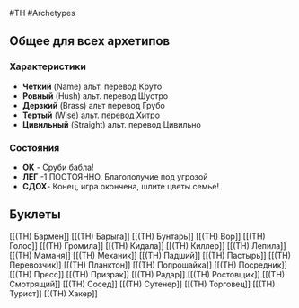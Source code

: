 #TH #Archetypes 

## Общее для всех архетипов 

### Характеристики
- **Четкий** (Name) альт. перевод Круто
- **Ровный** (Hush) альт. перевод Шустро
- **Дерзкий** (Brass) альт перевод Грубо
- **Тертый** (Wise) альт. перевод Хитро
- **Цивильный** (Straight) альт. перевод Цивильно

### Состояния
- **OK** - Сруби бабла!
- **ЛЕГ** -1 ПОСТОЯННО. Благополучие под угрозой
- **СДОХ**- Конец, игра окончена, шлите цветы семье!

## Буклеты
[[(TH) Бармен]]
[[(TH) Барыга]]
[[(TH) Бунтарь]]
[[(TH) Вор]]
[[(TH) Голос]]
[[(TH) Громила]]
[[(TH) Кидала]]
[[(TH) Киллер]]
[[(TH) Лепила]]
[[(TH) Маманя]]
[[(TH) Механик]]
[[(TH) Падший]]
[[(TH) Пастырь]]
[[(TH) Перевозчик]]
[[(TH) Планктон]]
[[(TH) Попрошайка]]
[[(TH) Посредник]]
[[(TH) Пресс]]
[[(TH) Призрак]]
[[(TH) Радар]]
[[(TH) Ростовщик]]
[[(TH) Смотрящий]]
[[(TH) Сосед]]
[[(TH) Сутенер]]
[[(TH) Торговец]]
[[(TH) Турист]]
[[(TH) Xакер]]

